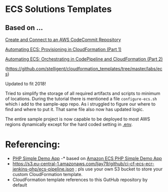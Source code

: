 # ECS Solutions Templates

## Based on ...
[Create and Connect to an AWS CodeCommit Repository](https://stelligent.com/2016/05/02/create-and-connect-to-an-aws-codecommit-repository/)

[Automating ECS: Provisioning in CloudFormation (Part 1)](https://stelligent.com/2016/05/26/automating-ecs-provisioning-in-cloudformation-part-1/)

[Automating ECS: Orchestrating in CodePipeline and CloudFormation (Part 2)](https://stelligent.com/2016/06/10/automate-amazon-ec2-container-service-provisioning-and-orchestration-using-cloudformation-and-aws-codepipeline/)

(https://github.com/stelligent/cloudformation_templates/tree/master/labs/ecs)


Updated to fit 2018!

Tried to simplify the storage of all required artifacts and scripts to minimum of locations.
During the tutorial there is mentioned a file `configure-ecs.sh` which i add to the sample-app repo. As i struggled to figure our where to find and where to put it.
That same file also now has updated logic.

The entire sample project is now capable to be deployed to most AWS regions dynamically except for the hard coded setting in [.env](https://github.com/ljay79/ci-cf-ecs-ecr-jenkins-php/blob/master/.env).

# Referencing:
- [PHP Simple Demo App](https://github.com/ljay79/ecs-demo-php-simple-app)
-* based on [Amazon ECS PHP Simple Demo App](https://github.com/awslabs/ecs-demo-php-simple-app)
- https://s3.eu-central-1.amazonaws.com/ljay79/github/ci-cf-ecs-ecr-jenkins-php/ecs-pipeline.json ; pls use your own S3 bucket to store your custom CloudFormation template.
- CloudFormation template references to this GutHub repository by default
